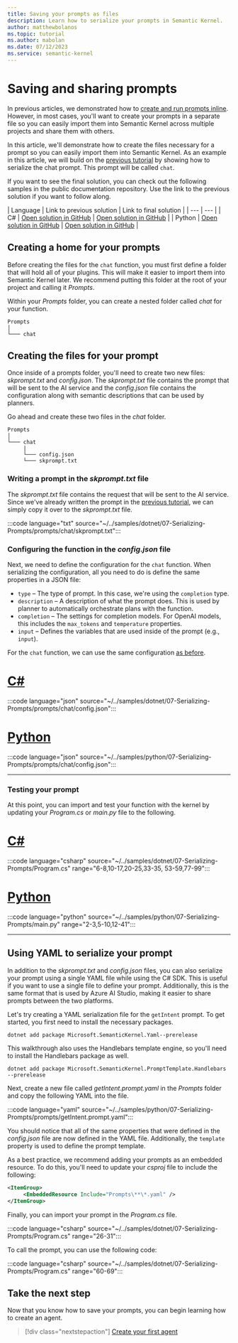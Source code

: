 ```yaml
---
title: Saving your prompts as files
description: Learn how to serialize your prompts in Semantic Kernel.
author: matthewbolanos
ms.topic: tutorial
ms.author: mabolan
ms.date: 07/12/2023
ms.service: semantic-kernel
---
```


# Saving and sharing prompts

In previous articles, we demonstrated how to [create and run prompts inline](./templatizing-prompts.md). However, in most cases, you'll want to create your prompts in a separate file so you can easily import them into Semantic Kernel across multiple projects and share them with others.

In this article, we'll demonstrate how to create the files necessary for a prompt so you can easily import them into Semantic Kernel. As an example in this article, we will build on the [previous tutorial](./templatizing-prompts.md) by showing how to serialize the chat prompt. This prompt will be called `chat`.

If you want to see the final solution, you can check out the following samples in the public documentation repository. Use the link to the previous solution if you want to follow along.

| Language  | Link to previous solution | Link to final solution |
| --- | --- |
| C# | [Open solution in GitHub](https://github.com/MicrosoftDocs/semantic-kernel-docs/tree/main/samples/dotnet/05-Nested-Functions-In-Prompts) | [Open solution in GitHub](https://github.com/MicrosoftDocs/semantic-kernel-docs/tree/main/samples/dotnet/07-Serializing-Prompts) |
| Python | [Open solution in GitHub](https://github.com/MicrosoftDocs/semantic-kernel-docs/tree/main/samples/python/05-Nested-Functions-In-Prompts) | [Open solution in GitHub](https://github.com/MicrosoftDocs/semantic-kernel-docs/tree/main/samples/python/07-Serializing-Prompts) |


## Creating a home for your prompts
Before creating the files for the `chat` function, you must first define a folder that will hold all of your plugins. This will make it easier to import them into Semantic Kernel later. We recommend putting this folder at the root of your project and calling it _Prompts_.

Within your _Prompts_ folder, you can create a nested folder called _chat_ for your function.

```directory
Prompts
│
└─── chat
```

## Creating the files for your prompt
Once inside of a prompts folder, you'll need to create two new files: _skprompt.txt_ and _config.json_. The _skprompt.txt_ file contains the prompt that will be sent to the AI service and the _config.json_ file contains the configuration along with semantic descriptions that can be used by planners.

Go ahead and create these two files in the _chat_ folder.

```directory
Prompts
│
└─── chat
     |
     └─── config.json
     └─── skprompt.txt
```

### Writing a prompt in the _skprompt.txt_ file
The _skprompt.txt_ file contains the request that will be sent to the AI service. Since we've already written the prompt in the [previous tutorial](./templatizing-prompts.md), we can simply copy it over to the _skprompt.txt_ file.

:::code language="txt" source="~/../samples/dotnet/07-Serializing-Prompts/prompts/chat/skprompt.txt":::


### Configuring the function in the _config.json_ file
Next, we need to define the configuration for the `chat` function. When serializing the configuration, all you need to do is define the same properties in a JSON file:

- `type` – The type of prompt. In this case, we're using the `completion` type.
- `description` – A description of what the prompt does. This is used by planner to automatically orchestrate plans with the function.
- `completion` – The settings for completion models. For OpenAI models, this includes the `max_tokens` and `temperature` properties.
- `input` – Defines the variables that are used inside of the prompt (e.g., `input`).

For the `chat` function, we can use the same configuration [as before](./configure-prompts.md).


# [C#](#tab/Csharp)
:::code language="json" source="~/../samples/dotnet/07-Serializing-Prompts/prompts/chat/config.json":::

# [Python](#tab/python)

:::code language="json" source="~/../samples/python/07-Serializing-Prompts/prompts/chat/config.json":::

---


### Testing your prompt
At this point, you can import and test your function with the kernel by updating your _Program.cs_ or _main.py_ file to the following.

# [C#](#tab/Csharp)
:::code language="csharp" source="~/../samples/dotnet/07-Serializing-Prompts/Program.cs" range="6-8,10-17,20-25,33-35, 53-59,77-99":::

# [Python](#tab/python)

:::code language="python" source="~/../samples/python/07-Serializing-Prompts/main.py" range="2-3,5-10,12-41":::

---

## Using YAML to serialize your prompt
In addition to the _skprompt.txt_ and _config.json_ files, you can also serialize your prompt using a single YAML file while using the C# SDK. This is useful if you want to use a single file to define your prompt. Additionally, this is the same format that is used by Azure AI Studio, making it easier to share prompts between the two platforms.

Let's try creating a YAML serialization file for the `getIntent` prompt. To get started, you first need to install the necessary packages.

```console
dotnet add package Microsoft.SemanticKernel.Yaml--prerelease
```

This walkthrough also uses the Handlebars template engine, so you'll need to install the Handlebars package as well.

```console
dotnet add package Microsoft.SemanticKernel.PromptTemplate.Handlebars --prerelease
```

Next, create a new file called _getIntent.prompt.yaml_ in the _Prompts_ folder and copy the following YAML into the file.

:::code language="yaml" source="~/../samples/python/07-Serializing-Prompts/prompts/getIntent.prompt.yaml":::

You should notice that all of the same properties that were defined in the _config.json_ file are now defined in the YAML file. Additionally, the `template` property is used to define the prompt template.

As a best practice, we recommend adding your prompts as an embedded resource. To do this, you'll need to update your _csproj_ file to include the following:

```xml
<ItemGroup>
     <EmbeddedResource Include="Prompts\**\*.yaml" />
</ItemGroup>
```

Finally, you can import your prompt in the _Program.cs_ file.

:::code language="csharp" source="~/../samples/dotnet/07-Serializing-Prompts/Program.cs" range="26-31":::

To call the prompt, you can use the following code:

:::code language="csharp" source="~/../samples/dotnet/07-Serializing-Prompts/Program.cs" range="60-69":::



## Take the next step
Now that you know how to save your prompts, you can begin learning how to create an agent.

> [!div class="nextstepaction"]
> [Create your first agent](../agents/index.md)